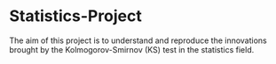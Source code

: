 # Statistics-Project

The aim of this project is to understand and reproduce the innovations brought by the Kolmogorov-Smirnov (KS) test in the statistics field.
